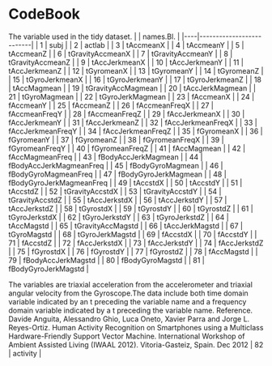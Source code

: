 CodeBook
=====================================================

The variable used in the tidy dataset.
|    | names.Bl.                |
|----|--------------------------|
| 1  | subj                     |
| 2  | actlab                   |
| 3  | tAccmeanX                |
| 4  | tAccmeanY                |
| 5  | tAccmeanZ                |
| 6  | tGravityAccmeanX         |
| 7  | tGravityAccmeanY         |
| 8  | tGravityAccmeanZ         |
| 9  | tAccJerkmeanX            |
| 10 | tAccJerkmeanY            |
| 11 | tAccJerkmeanZ            |
| 12 | tGyromeanX               |
| 13 | tGyromeanY               |
| 14 | tGyromeanZ               |
| 15 | tGyroJerkmeanX           |
| 16 | tGyroJerkmeanY           |
| 17 | tGyroJerkmeanZ           |
| 18 | tAccMagmean              |
| 19 | tGravityAccMagmean       |
| 20 | tAccJerkMagmean          |
| 21 | tGyroMagmean             |
| 22 | tGyroJerkMagmean         |
| 23 | fAccmeanX                |
| 24 | fAccmeanY                |
| 25 | fAccmeanZ                |
| 26 | fAccmeanFreqX            |
| 27 | fAccmeanFreqY            |
| 28 | fAccmeanFreqZ            |
| 29 | fAccJerkmeanX            |
| 30 | fAccJerkmeanY            |
| 31 | fAccJerkmeanZ            |
| 32 | fAccJerkmeanFreqX        |
| 33 | fAccJerkmeanFreqY        |
| 34 | fAccJerkmeanFreqZ        |
| 35 | fGyromeanX               |
| 36 | fGyromeanY               |
| 37 | fGyromeanZ               |
| 38 | fGyromeanFreqX           |
| 39 | fGyromeanFreqY           |
| 40 | fGyromeanFreqZ           |
| 41 | fAccMagmean              |
| 42 | fAccMagmeanFreq          |
| 43 | fBodyAccJerkMagmean      |
| 44 | fBodyAccJerkMagmeanFreq  |
| 45 | fBodyGyroMagmean         |
| 46 | fBodyGyroMagmeanFreq     |
| 47 | fBodyGyroJerkMagmean     |
| 48 | fBodyGyroJerkMagmeanFreq |
| 49 | tAccstdX                 |
| 50 | tAccstdY                 |
| 51 | tAccstdZ                 |
| 52 | tGravityAccstdX          |
| 53 | tGravityAccstdY          |
| 54 | tGravityAccstdZ          |
| 55 | tAccJerkstdX             |
| 56 | tAccJerkstdY             |
| 57 | tAccJerkstdZ             |
| 58 | tGyrostdX                |
| 59 | tGyrostdY                |
| 60 | tGyrostdZ                |
| 61 | tGyroJerkstdX            |
| 62 | tGyroJerkstdY            |
| 63 | tGyroJerkstdZ            |
| 64 | tAccMagstd               |
| 65 | tGravityAccMagstd        |
| 66 | tAccJerkMagstd           |
| 67 | tGyroMagstd              |
| 68 | tGyroJerkMagstd          |
| 69 | fAccstdX                 |
| 70 | fAccstdY                 |
| 71 | fAccstdZ                 |
| 72 | fAccJerkstdX             |
| 73 | fAccJerkstdY             |
| 74 | fAccJerkstdZ             |
| 75 | fGyrostdX                |
| 76 | fGyrostdY                |
| 77 | fGyrostdZ                |
| 78 | fAccMagstd               |
| 79 | fBodyAccJerkMagstd       |
| 80 | fBodyGyroMagstd          |
| 81 | fBodyGyroJerkMagstd      |


The variables are triaxial acceleration from the accelerometer and triaxial angular velocity from the Gyroscope.The data include both time domain variable indicated by an t preceding the variable name and a frequency domain variable indicated by a t preceding the variable name.
Reference. 
Davide Anguita, Alessandro Ghio, Luca Oneto, Xavier Parra and Jorge L. Reyes-Ortiz. Human Activity Recognition on Smartphones using a Multiclass Hardware-Friendly Support Vector Machine. International Workshop of Ambient Assisted Living (IWAAL 2012). Vitoria-Gasteiz, Spain. Dec 2012
| 82 | activity                 |